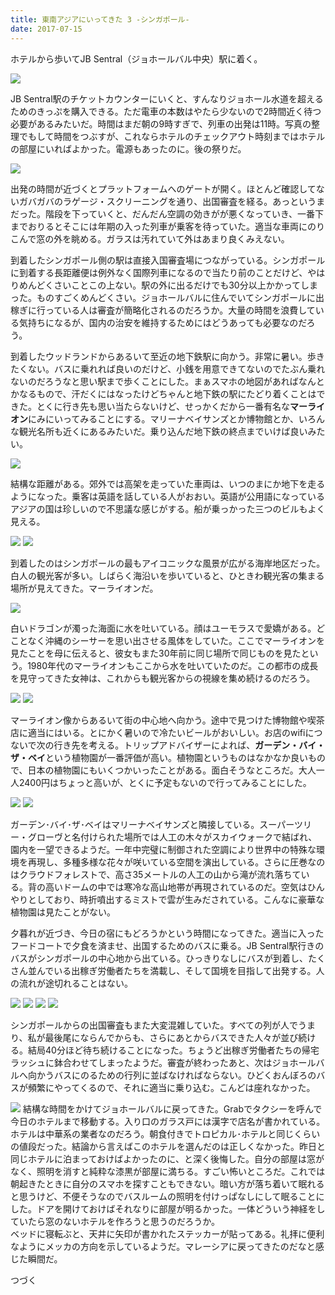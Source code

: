 ```yaml
---
title: 東南アジアにいってきた 3 -シンガポール-
date: 2017-07-15
---
```


ホテルから歩いてJB Sentral（ジョホールバル中央）駅に着く。

![](https://photos.xar.sh/35975827371_250649f641_h.jpg)

JB Sentral駅のチケットカウンターにいくと、すんなりジョホール水道を超えるためのきっぷを購入できる。ただ電車の本数はやたら少ないので2時間近く待つ必要があるみたいだ。時間はまだ朝の9時すぎで、列車の出発は11時。写真の整理でもして時間をつぶすが、これならホテルのチェックアウト時刻まではホテルの部屋にいればよかった。電源もあったのに。後の祭りだ。

![](https://photos.xar.sh/35301127273_b05bc4f2a4_h.jpg)

出発の時間が近づくとプラットフォームへのゲートが開く。ほとんど確認してないガバガバのラゲージ・スクリーニングを通り、出国審査を経る。あっというまだった。階段を下っていくと、だんだん空調の効きがが悪くなっていき、一番下までおりるとそこには年期の入った列車が乗客を待っていた。適当な車両にのりこんで窓の外を眺める。ガラスは汚れていて外はあまり良くみえない。

到着したシンガポール側の駅は直接入国審査場につながっている。シンガポールに到着する長距離便は例外なく国際列車になるので当たり前のことだけど、やはりめんどくさいことこの上ない。駅の外に出るだけでも30分以上かかってしまった。ものすごくめんどくさい。ジョホールバルに住んでいてシンガポールに出稼ぎに行っている人は審査が簡略化されるのだろうか。大量の時間を浪費している気持ちになるが、国内の治安を維持するためにはどうあっても必要なのだろう。

到着したウッドランドからあるいて至近の地下鉄駅に向かう。非常に暑い。歩きたくない。バスに乗れれば良いのだけど、小銭を用意できてないのでたぶん乗れないのだろうなと思い駅まで歩くことにした。まぁスマホの地図があればなんとかなるもので、汗だくにはなったけどちゃんと地下鉄の駅にたどり着くことはできた。とくに行き先も思い当たらないけど、せっかくだから一番有名な**マーライオン**にみにいってみることにする。マリーナベイサンズとか博物館とか、いろんな観光名所も近くにあるみたいだ。乗り込んだ地下鉄の終点までいけば良いみたい。

![](https://photos.xar.sh/35940362852_2c3325b0cf_h.jpg)

結構な距離がある。郊外では高架を走っていた車両は、いつのまにか地下を走るようになった。乗客は英語を話している人がおおい。英語が公用語になっているアジアの国は珍しいので不思議な感じがする。船が乗っかった三つのビルもよく見える。

![](https://photos.xar.sh/35301142013_91a2d9c784_h.jpg)
![](https://photos.xar.sh/35301158633_b5f06d207d_h.jpg)

到着したのはシンガポールの最もアイコニックな風景が広がる海岸地区だった。白人の観光客が多い。しばらく海沿いを歩いていると、ひときわ観光客の集まる場所が見えてきた。マーライオンだ。

![](https://photos.xar.sh/35269129964_3467d75ef9_h.jpg)

白いドラゴンが濁った海面に水を吐いている。顔はユーモラスで愛嬌がある。どことなく沖縄のシーサーを思い出させる風体をしていた。ここでマーライオンを見たことを母に伝えると、彼女もまた30年前に同じ場所で同じものを見たという。1980年代のマーライオンもここから水を吐いていたのだ。この都市の成長を見守ってきた女神は、これからも観光客からの視線を集め続けるのだろう。

![](https://photos.xar.sh/35975857291_ec22383736_h.jpg)
![](https://photos.xar.sh/35301204533_5ad5a4350c_h.jpg)

マーライオン像からあるいて街の中心地へ向かう。途中で見つけた博物館や喫茶店に適当にはいる。とにかく暑いので冷たいビールがおいしい。お店のwifiにつないで次の行き先を考える。トリップアドバイザーによれば、**ガーデン・バイ・ザ・ベイ**という植物園が一番評価が高い。植物園というものはなかなか良いもので、日本の植物園にもいくつかいったことがある。面白そうなところだ。大人一人2400円はちょっと高いが、とくに予定もないので行ってみることにした。

![](https://photos.xar.sh/35718798880_4c2315a5fc_b.jpg)
![](https://photos.xar.sh/35975902331_6b2d93f16c_b.jpg)

ガーデン･バイ･ザ･ベイはマリーナベイサンズと隣接している。スーパーツリー・グローヴと名付けられた場所では人工の木々がスカイウォークで結ばれ、園内を一望できるようだ。一年中完璧に制御された空調により世界中の特殊な環境を再現し、多種多様な花々が咲いている空間を演出している。さらに圧巻なのはクラウドフォレストで、高さ35メートルの人工の山から滝が流れ落ちている。背の高いドームの中では寒冷な高山地帯が再現されているのだ。空気はひんやりとしており、時折噴出するミストで雲が生みだされている。こんなに豪華な植物園は見たことがない。

夕暮れが近づき、今日の宿にもどろうかという時間になってきた。適当に入ったフードコートで夕食を済ませ、出国するためのバスに乗る。JB Sentral駅行きのバスがシンガポールの中心地から出ている。ひっきりなしにバスが到着し、たくさん並んでいる出稼ぎ労働者たちを満載し、そして国境を目指して出発する。人の流れが途切れることはない。

![](https://photos.xar.sh/37120414012_dd8f45e0a8_h.jpg)
![](https://photos.xar.sh/35301213513_1dc009ca52_h.jpg)
![](https://photos.xar.sh/35718833610_1d458eefe8_h.jpg)
![](https://photos.xar.sh/35718832350_24c95be481_h.jpg)

シンガポールからの出国審査もまた大変混雑していた。すべての列が人でうまり、私が最後尾にならんでからも、さらにあとからバスできた人々が並び続ける。結局40分ほど待ち続けることになった。ちょうど出稼ぎ労働者たちの帰宅ラッシュに鉢合わせてしまったようだ。審査が終わったあと、次はジョホールバルへ向かうバスにのるための行列に並ばなければならない。ひどくおんぼろのバスが頻繁にやってくるので、それに適当に乗り込む。こんどは座れなかった。

![](https://photos.xar.sh/36109534245_baf20ea10f_b.jpg)
結構な時間をかけてジョホールバルに戻ってきた。Grabでタクシーを呼んで今日のホテルまで移動する。入り口のガラス戸には漢字で店名が書かれている。ホテルは中華系の業者なのだろう。朝食付きでトロピカル･ホテルと同じくらいの値段だった。結論から言えばこのホテルを選んだのは正しくなかった。昨日と同じホテルに泊まっておけばよかったのに、と深く後悔した。自分の部屋は窓がなく、照明を消すと純粋な漆黒が部屋に満ちる。すごい怖いところだ。これでは朝起きたときに自分のスマホを探すこともできない。暗い方が落ち着いて眠れると思うけど、不便そうなのでバスルームの照明を付けっぱなしにして眠ることにした。ドアを開けておけばそれなりに部屋が明るかった。一体どういう神経をしていたら窓のないホテルを作ろうと思うのだろうか。<br>
ベッドに寝転ぶと、天井に矢印が書かれたステッカーが貼ってある。礼拝に便利なようにメッカの方向を示しているようだ。マレーシアに戻ってきたのだなと感じた瞬間だ。


つづく
